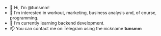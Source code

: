 - 👋 Hi, I’m @tunsmm!
- 👀 I’m interested in workout, marketing, business analysis and, of course, programming.
- 🌱 I’m currently learning backend development.
- 📫 You can contact me on Telegram using the nickname **tunsmm**

<!---
tunsmm/tunsmm is a ✨ special ✨ repository because its `README.md` (this file) appears on your GitHub profile.
You can click the Preview link to take a look at your changes.
--->
